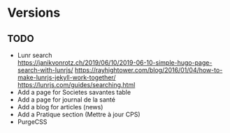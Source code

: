 # Versions

## TODO

- Lunr search  
https://janikvonrotz.ch/2019/06/10/2019-06-10-simple-hugo-page-search-with-lunrjs/
https://rayhightower.com/blog/2016/01/04/how-to-make-lunrjs-jekyll-work-together/
https://lunrjs.com/guides/searching.html
- Add a page for Societes savantes table
- Add a page for journal de la santé
- Add a blog for articles (news)
- Add a Pratique section (Mettre à jour CPS)
- PurgeCSS
